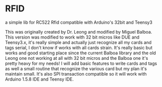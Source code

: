 RFID
====

a simple lib for RC522 Rfid compatible with Arduino's 32bit and Teensy3

This was originally created by Dr. Leong and modified by Miguel Balboa.<br>
This version was modified to work with 32 bit micros like DUE and Teensy3.x, it's really simple and actually just recognize
all my cards and tags serial, I don't know if works with all cards strain. It's really basic but works and good starting
place since the current Balboa library and the old Leong one not working at all with 32 bit micros and the Balboa one it's pretty heavy for my needs!
I will add basic features to write cards and tags as well a small routìne that recognize the various card but my plan it's maintain small.
It's also SPI transaction compatible so it will work with Arduino 1.5.8 IDE and Teensy IDE.
